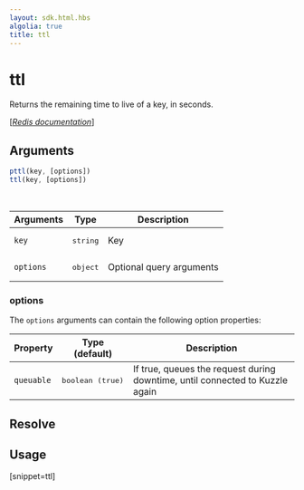 ```yaml
---
layout: sdk.html.hbs
algolia: true
title: ttl
---
```


# ttl


Returns the remaining time to live of a key, in seconds.

[[_Redis documentation_]](https://redis.io/commands/ttl)


## Arguments

```js
pttl(key, [options])
ttl(key, [options])

```

<br/>

| Arguments    | Type    | Description |
|--------------|---------|-------------|
| `key` | <pre>string</pre> | Key |
| ``options`` | <pre>object</pre> | Optional query arguments |

### options

The `options` arguments can contain the following option properties:

| Property   | Type (default)   | Description                       |
| ---------- | ------- | --------------------------------- |
| `queuable` | <pre>boolean (true)</pre> | If true, queues the request during downtime, until connected to Kuzzle again |

## Resolve

## Usage

[snippet=ttl]
